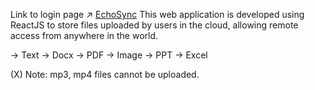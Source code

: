 Link to login page ↗ [EchoSync](https://echo-sync-with-auth.vercel.app/)
This web application is developed using ReactJS to store files uploaded by users in the cloud, allowing remote access from anywhere in the world.

→ Text
→ Docx
→ PDF
→ Image
→ PPT
→ Excel

(X) Note: mp3, mp4 files cannot be uploaded.
